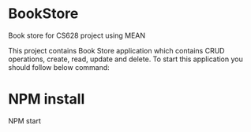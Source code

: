 # BookStore
Book store for CS628 project using MEAN

This project contains Book Store application which contains CRUD operations, create, read, update and delete.
To start this application you should follow below command:

NPM install
=============================
NPM start
